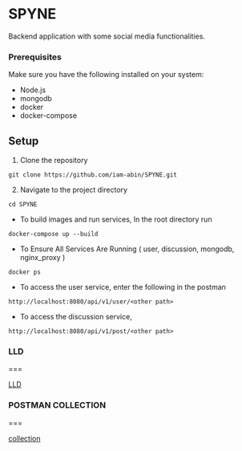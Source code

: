 # SPYNE
Backend application with some social media functionalities.

### Prerequisites

Make sure you have the following installed on your system:

-   Node.js
-   mongodb
-   docker
-   docker-compose

## Setup

1. Clone the repository

```
git clone https://github.com/iam-abin/SPYNE.git
```

2. Navigate to the project directory

```
cd SPYNE
```

- To build images and run services,
In the root directory run 

```
docker-compose up --build
```

- To Ensure All Services Are Running ( user, discussion, mongodb, nginx_proxy )

```
docker ps
```

- To access the user service, enter the following in the postman

```
http://localhost:8080/api/v1/user/<other path>
```

- To access the discussion service,

```
http://localhost:8080/api/v1/post/<other path>
```

### LLD
===

[LLD](https://drive.google.com/file/d/1WYV1ie-KXL3hBC-8IIDrzGUOQdUUWj5X/view?usp=sharing)

### POSTMAN COLLECTION
===

[collection](https://drive.google.com/file/d/1NBQoKRvAKq-dpStouXGzQQZ-t8IHqCJC/view?usp=sharing)
